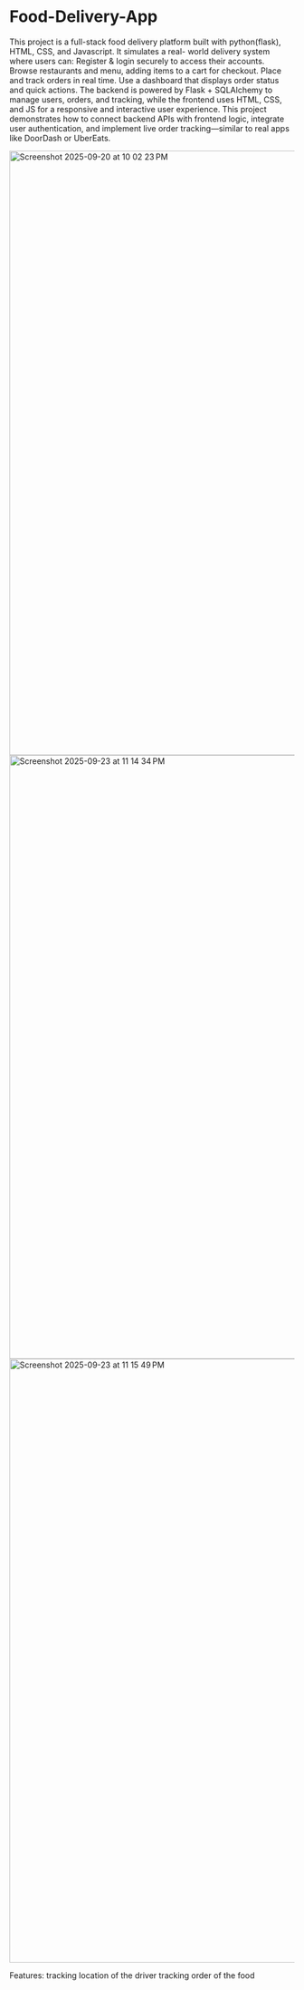 # Food-Delivery-App
This project is a full-stack food delivery platform built with python(flask), HTML, CSS, and Javascript. It simulates a real- world delivery system where users can: Register &amp; login securely to access their accounts. Browse restaurants and menu, adding items to a cart for checkout. Place and track orders in real time. 	Use a dashboard that displays order status and quick actions. The backend is powered by Flask + SQLAlchemy to manage users, orders, and tracking, while the frontend uses HTML, CSS, and JS for a responsive and interactive user experience. This project demonstrates how to connect backend APIs with frontend logic, integrate user authentication, and implement live order tracking—similar to real apps like DoorDash or UberEats.

<img width="2056" height="1067" alt="Screenshot 2025-09-20 at 10 02 23 PM" src="https://github.com/user-attachments/assets/35da49ed-c784-477b-b14e-d346983c7f0c" />
<img width="2050" height="1066" alt="Screenshot 2025-09-23 at 11 14 34 PM" src="https://github.com/user-attachments/assets/aec9f88c-b4b1-49fd-afae-51e2f94b3f5e" />
<img width="2050" height="1066" alt="Screenshot 2025-09-23 at 11 15 49 PM" src="https://github.com/user-attachments/assets/f3d58744-8f1d-4cf3-8816-2592986277a1" />

Features:
  tracking location of the driver
  tracking order of the food
